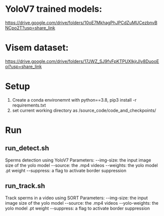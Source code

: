 # YoloV7 trained models:
https://drive.google.com/drive/folders/10oE7MkhagPhJPCdZuMUCezbnvBNCpo2T?usp=share_link
# Visem dataset:
https://drive.google.com/drive/folders/17JWZ_SJ9fvFpKTPUXlkjrJIy8DuooEoi?usp=share_link

# Setup
1. Create a conda environemnt with python==3.8, pip3 install -r requirements.txt
2. set current working directory as  /source_code/code_and_checkpoints/

# Run
## run_detect.sh
Sperms detection using YoloV7
Parameters:
 --img-size: the input image size of the yolo model 
--source: the .mp4 videos
--weights: the yolo model .pt weight
--suppress: a flag to activate border suppression

## run_track.sh
Track sperms in a video using SORT
Parameters:
--img-size: the input image size of the yolo model 
--source: the .mp4 videos
--yolo-weights: the yolo model .pt weight
--suppress: a flag to activate border suppression
